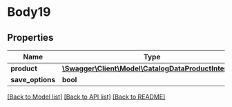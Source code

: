 # Body19

## Properties
Name | Type | Description | Notes
------------ | ------------- | ------------- | -------------
**product** | [**\Swagger\Client\Model\CatalogDataProductInterface**](CatalogDataProductInterface.md) |  | 
**save_options** | **bool** |  | [optional] 

[[Back to Model list]](../README.md#documentation-for-models) [[Back to API list]](../README.md#documentation-for-api-endpoints) [[Back to README]](../README.md)


